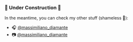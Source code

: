 ### 🚧 Under Construction 🚧

In the meantime, you can check my other stuff (shameless 🔌):

- 🎧  [@massimiliano_diamante](https://www.mixcloud.com/massimiliano_diamante/)
- 📷  [@massimiliano_diamante](www.instagram.com/massimiliano_diamante)

<!--
**dmndpl/dmndpl** is a ✨ _special_ ✨ repository because its `README.md` (this file) appears on your GitHub profile.

Here are some ideas to get you started:

- 🔭 I’m currently working on ...
- 🌱 I’m currently learning ...
- 👯 I’m looking to collaborate on ...
- 🤔 I’m looking for help with ...
- 💬 Ask me about ...
- 📫 How to reach me: ...
- 😄 Pronouns: ...
- ⚡ Fun fact: ...
-->
